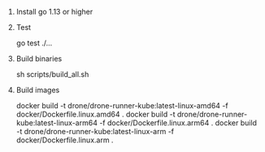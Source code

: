 1. Install go 1.13 or higher
2. Test

    go test ./...

3. Build binaries

    sh scripts/build_all.sh

4. Build images

    docker build -t drone/drone-runner-kube:latest-linux-amd64 -f docker/Dockerfile.linux.amd64 .
    docker build -t drone/drone-runner-kube:latest-linux-arm64 -f docker/Dockerfile.linux.arm64 .
    docker build -t drone/drone-runner-kube:latest-linux-arm   -f docker/Dockerfile.linux.arm   .
